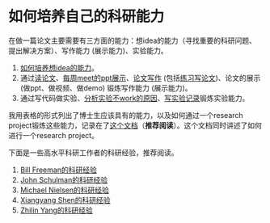 # 如何培养自己的科研能力

在做一篇论文主要需要有三方面的能力：想idea的能力（寻找重要的科研问题、提出解决方案）、写作能力 (展示能力)、实验能力。

1. [如何培养想idea的能力](https://pengsida.notion.site/idea-da6ce171c13846b7a7ffaa7473ffa6ea)。
2. 通过[读论文](https://pengsida.notion.site/d192db870bc64436ae4a4a590b36772a)、[每周meet的ppt展示](https://pengsida.notion.site/meet-ppt-d697ef578d784c869d4f8314f0d617da)、[论文写作](https://pengsida.notion.site/c1a22465a0fa4b15a12985223916048e) (包括[练习写论文](https://pengsida.notion.site/c13c7e52aab64c1a8e3576b97fcb9851))、论文的展示 (做ppt、做视频、做demo) 锻炼写作能力 (展示能力)。
3. 通过写代码做实验、[分析实验不work的原因](https://pengsida.notion.site/1aee6e718de6472f834d13da8f4ff097)、[写实验记录](https://pengsida.notion.site/caf34717f4c046c69ee7e14ea953c46f)锻炼实验能力。

我用表格的形式列出了博士生应该具有的能力，以及如何通过一个research project锻炼这些能力，记录在了[这个文档](https://pengsida.notion.site/research-project-b43507ef26d044bd888ac29f4736e116)（**推荐阅读**）。这个文档同时讲述了如何进行一个research project。

下面是一些高水平科研工作者的科研经验，推荐阅读。
1. [Bill Freeman的科研经验](https://pengsida.net/files/Bill_Freeman_How_to_do_research.pdf)
2. [John Schulman的科研经验](https://pengsida.net/files/John_Schulman_How_to_do_research.pdf)
3. [Michael Nielsen的科研经验](https://pengsida.net/files/Michael_Nielsen_How_to_do_research.pdf)
4. [Xiangyang Shen的科研经验](https://pengsida.net/files/Xiangyang_Shen_How_to_do_research.png)
5. [Zhilin Yang的科研经验](https://pengsida.net/files/Zhilin_Yang_How_to_do_research.pdf)
